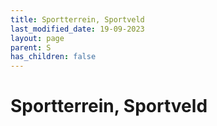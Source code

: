 ```yaml
---
title: Sportterrein, Sportveld
last_modified_date: 19-09-2023
layout: page
parent: S
has_children: false
---
```


Sportterrein, Sportveld
=======================

